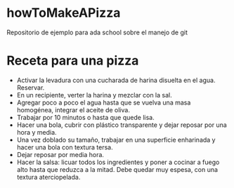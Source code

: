 # howToMakeAPizza

Repositorio de ejemplo para ada school sobre el manejo de git

# Receta para una pizza

- Activar la levadura con una cucharada de harina disuelta en el agua. Reservar.
- En un recipiente, verter la harina y mezclar con la sal.
- Agregar poco a poco el agua hasta que se vuelva una masa homogénea, integrar el aceite de oliva.
- Trabajar por 10 minutos o hasta que quede lisa.
- Hacer una bola, cubrir con plástico transparente y dejar reposar por una hora y media.
- Una vez doblado su tamaño, trabajar en una superficie enharinada y hacer una bola con textura tersa.
- Dejar reposar por media hora.
- Hacer la salsa: licuar todos los ingredientes y poner a cocinar a fuego alto hasta que reduzca a la mitad. Debe quedar muy espesa, con una textura aterciopelada.

